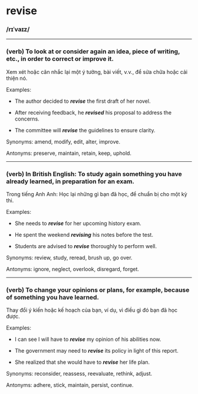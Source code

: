 # revise

### /rɪˈvaɪz/

---

### (verb) To look at or consider again an idea, piece of writing, etc., in order to correct or improve it.

Xem xét hoặc cân nhắc lại một ý tưởng, bài viết, v.v., để sửa chữa hoặc cải thiện nó.

Examples:

- The author decided to **_revise_** the first draft of her novel.

- After receiving feedback, he **_revised_** his proposal to address the concerns.

- The committee will **_revise_** the guidelines to ensure clarity.

Synonyms: amend, modify, edit, alter, improve.

Antonyms: preserve, maintain, retain, keep, uphold.

---

### (verb) In British English: To study again something you have already learned, in preparation for an exam.

Trong tiếng Anh Anh: Học lại những gì bạn đã học, để chuẩn bị cho một kỳ thi.

Examples:

- She needs to **_revise_** for her upcoming history exam.

- He spent the weekend **_revising_** his notes before the test.

- Students are advised to **_revise_** thoroughly to perform well.

Synonyms: review, study, reread, brush up, go over.

Antonyms: ignore, neglect, overlook, disregard, forget.

---

### (verb) To change your opinions or plans, for example, because of something you have learned.

Thay đổi ý kiến hoặc kế hoạch của bạn, ví dụ, vì điều gì đó bạn đã học được.

Examples:

- I can see I will have to **_revise_** my opinion of his abilities now.

- The government may need to **_revise_** its policy in light of this report.

- She realized that she would have to **_revise_** her life plan.

Synonyms: reconsider, reassess, reevaluate, rethink, adjust.

Antonyms: adhere, stick, maintain, persist, continue.